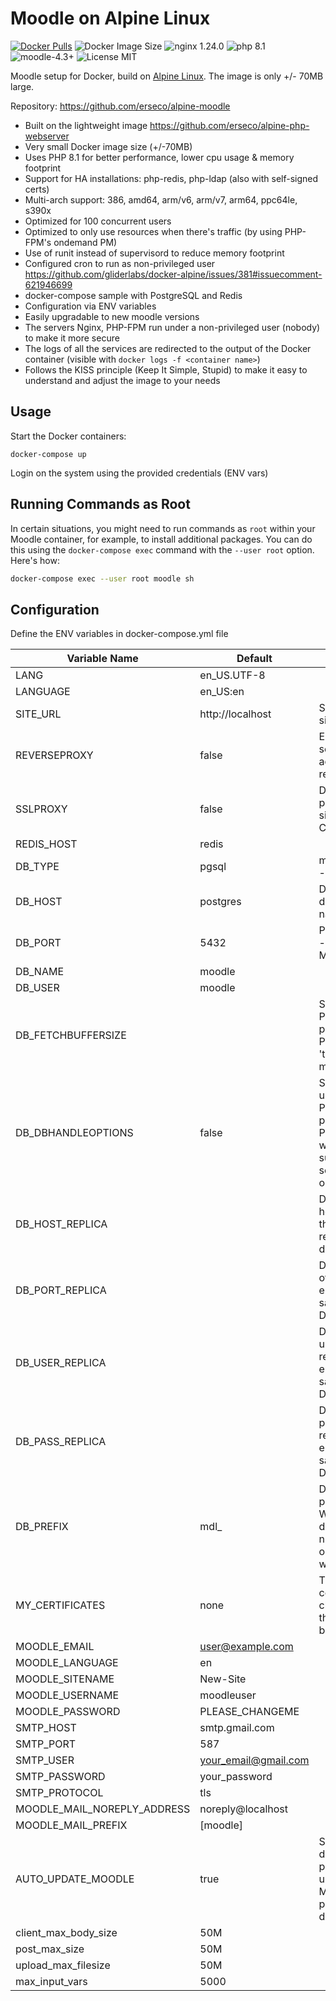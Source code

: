 # Moodle on Alpine Linux

[![Docker Pulls](https://img.shields.io/docker/pulls/erseco/alpine-moodle.svg)](https://hub.docker.com/r/erseco/alpine-moodle/)
![Docker Image Size](https://img.shields.io/docker/image-size/erseco/alpine-moodle)
![nginx 1.24.0](https://img.shields.io/badge/nginx-1.18-brightgreen.svg)
![php 8.1](https://img.shields.io/badge/php-8.1-brightgreen.svg)
![moodle-4.3+](https://img.shields.io/badge/moodle-4.3-yellow)
![License MIT](https://img.shields.io/badge/license-MIT-blue.svg)

Moodle setup for Docker, build on [Alpine Linux](http://www.alpinelinux.org/).
The image is only +/- 70MB large.

Repository: https://github.com/erseco/alpine-moodle


* Built on the lightweight image https://github.com/erseco/alpine-php-webserver
* Very small Docker image size (+/-70MB)
* Uses PHP 8.1 for better performance, lower cpu usage & memory footprint
* Support for HA installations: php-redis, php-ldap (also with self-signed certs)
* Multi-arch support: 386, amd64, arm/v6, arm/v7, arm64, ppc64le, s390x
* Optimized for 100 concurrent users
* Optimized to only use resources when there's traffic (by using PHP-FPM's ondemand PM)
* Use of runit instead of supervisord to reduce memory footprint
* Configured cron to run as non-privileged user https://github.com/gliderlabs/docker-alpine/issues/381#issuecomment-621946699
* docker-compose sample with PostgreSQL and Redis
* Configuration via ENV variables
* Easily upgradable to new moodle versions
* The servers Nginx, PHP-FPM run under a non-privileged user (nobody) to make it more secure
* The logs of all the services are redirected to the output of the Docker container (visible with `docker logs -f <container name>`)
* Follows the KISS principle (Keep It Simple, Stupid) to make it easy to understand and adjust the image to your needs

## Usage

Start the Docker containers:

    docker-compose up

Login on the system using the provided credentials (ENV vars)

## Running Commands as Root

In certain situations, you might need to run commands as `root` within your Moodle container, for example, to install additional packages. You can do this using the `docker-compose exec` command with the `--user root` option. Here's how:

```bash
docker-compose exec --user root moodle sh
```

## Configuration
Define the ENV variables in docker-compose.yml file

| Variable Name               | Default              | Description                                                                                    |
|-----------------------------|----------------------|------------------------------------------------------------------------------------------------|
| LANG                        | en_US.UTF-8          |                                                                                                |
| LANGUAGE                    | en_US:en             |                                                                                                |
| SITE_URL                    | http://localhost     | Sets the public site url                                                                       |
| REVERSEPROXY                | false                | Enable when setting up advanced reverse proxy |
| SSLPROXY                    | false                | Disable SSL proxy to avoid site loop. Ej. Cloudfare                                            |
| REDIS_HOST                  | redis                |                                          |
| DB_TYPE                     | pgsql                | mysqli - pgsql - mariadb                                                                       |
| DB_HOST                     | postgres             | DB_HOST Ej. db container name                                                                  |
| DB_PORT                     | 5432                 | Postgres=5432 - MySQL=3306                                                                     |
| DB_NAME                     | moodle               |                                                                                                |
| DB_USER                     | moodle               |                                                                                                |
| DB_FETCHBUFFERSIZE          |                      | Set to 0 if using PostgresSQL poolers like PgBouncer in 'transaction' mode                     |
| DB_DBHANDLEOPTIONS          | false                | Set to true if using PostgresSQL poolers like PgBouncer which does not support sending options |
| DB_HOST_REPLICA             |                      | Database hostname of the read-only replica database                                            |
| DB_PORT_REPLICA             |                      | Database port of replica, left it empty to be same as DB_PORT                                  |
| DB_USER_REPLICA             |                      | Database login username of replica, left it empty to be same as DB_USER                        |
| DB_PASS_REPLICA             |                      | Database login password of replica, left it empty to be same as DB_PASS                        |
| DB_PREFIX                   | mdl_                 | Database prefix. WARNING: don't use numeric values or moodle won't start                       |
| MY_CERTIFICATES             | none                 | Trusted LDAP certificate or chain getting through base64 encode                                |
| MOODLE_EMAIL                | user@example.com     |                                                                                                |
| MOODLE_LANGUAGE             | en                   |                                                                                                |
| MOODLE_SITENAME             | New-Site             |                                                                                                |
| MOODLE_USERNAME             | moodleuser           |                                                                                                |
| MOODLE_PASSWORD             | PLEASE_CHANGEME      |                                                                                                |
| SMTP_HOST                   | smtp.gmail.com       |                                                                                                |
| SMTP_PORT                   | 587                  |                                                                                                |
| SMTP_USER                   | your_email@gmail.com |                                                                                                |
| SMTP_PASSWORD               | your_password        |                                                                                                |
| SMTP_PROTOCOL               | tls                  |                                                                                                |
| MOODLE_MAIL_NOREPLY_ADDRESS | noreply@localhost    |                                                                                                |
| MOODLE_MAIL_PREFIX          | [moodle]             |                                                                                                |
| AUTO_UPDATE_MOODLE          | true                 | Set to false to disable performing update of Moodle (e.g. plugins) at docker start             |
| client_max_body_size        | 50M                  |                                                                                                |
| post_max_size               | 50M                  |                                                                                                |
| upload_max_filesize         | 50M                  |                                                                                                |
| max_input_vars              | 5000                 |                                                                                                |